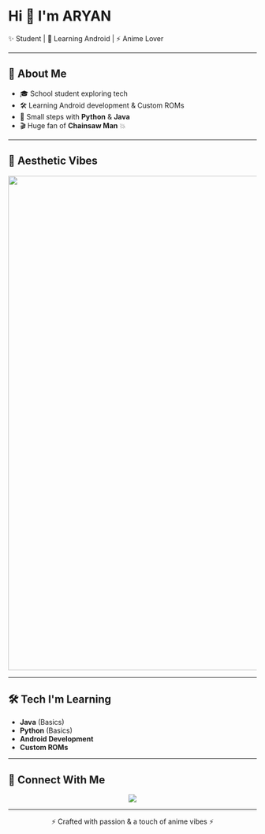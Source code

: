 # Hi 👋 I'm ARYAN  

✨ Student | 📱 Learning Android | ⚡ Anime Lover  

---

## 🌸 About Me  
- 🎓 School student exploring tech  
- 🛠 Learning Android development & Custom ROMs  
- 🐍 Small steps with **Python** & **Java**  
- 🎬 Huge fan of **Chainsaw Man** 💥  

---

## 🌌 Aesthetic Vibes
<p align="center">
  <img src="https://github.com/ARYANGODxDOfficial/ARYANGODxDOfficial/blob/32a4fd785ccfea0320bc6536d1ef7135c7c3109c/demon-slayer-5120x2880-23247.jpg" width="1000" />
</p>



---

## 🛠 Tech I'm Learning  
- **Java** (Basics)  
- **Python** (Basics)  
- **Android Development**  
- **Custom ROMs**  

---

## 🔗 Connect With Me  
<p align="center">
  <a href="https://t.me/aryangodxdoff">
    <img src="https://img.shields.io/badge/Telegram-2CA5E0?style=for-the-badge&logo=telegram&logoColor=white" />
  </a>
</p>

---

<p align="center">⚡ Crafted with passion & a touch of anime vibes ⚡</p>
